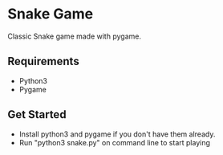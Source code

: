 # Snake Game
Classic Snake game made with pygame.

## Requirements

- Python3
- Pygame

## Get Started

- Install python3 and pygame if you don't have them already.
- Run "python3 snake.py" on command line to start playing
